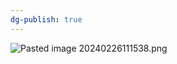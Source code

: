 ```yaml
---
dg-publish: true
---
```


![Pasted image 20240226111538.png](/img/user/pics/Pasted%20image%2020240226111538.png)
